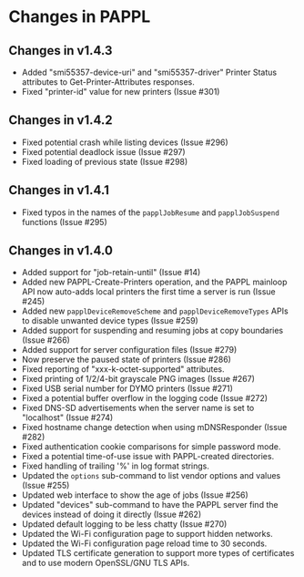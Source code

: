 Changes in PAPPL
================


Changes in v1.4.3
-----------------

- Added "smi55357-device-uri" and "smi55357-driver" Printer Status attributes
  to Get-Printer-Attributes responses.
- Fixed "printer-id" value for new printers (Issue #301)


Changes in v1.4.2
-----------------

- Fixed potential crash while listing devices (Issue #296)
- Fixed potential deadlock issue (Issue #297)
- Fixed loading of previous state (Issue #298)


Changes in v1.4.1
-----------------

- Fixed typos in the names of the `papplJobResume` and `papplJobSuspend`
  functions (Issue #295)


Changes in v1.4.0
-----------------

- Added support for "job-retain-until" (Issue #14)
- Added new PAPPL-Create-Printers operation, and the PAPPL mainloop API now
  auto-adds local printers the first time a server is run (Issue #245)
- Added new `papplDeviceRemoveScheme` and `papplDeviceRemoveTypes` APIs to
  disable unwanted device types (Issue #259)
- Added support for suspending and resuming jobs at copy boundaries (Issue #266)
- Added support for server configuration files (Issue #279)
- Now preserve the paused state of printers (Issue #286)
- Fixed reporting of "xxx-k-octet-supported" attributes.
- Fixed printing of 1/2/4-bit grayscale PNG images (Issue #267)
- Fixed USB serial number for DYMO printers (Issue #271)
- Fixed a potential buffer overflow in the logging code (Issue #272)
- Fixed DNS-SD advertisements when the server name is set to "localhost"
  (Issue #274)
- Fixed hostname change detection when using mDNSResponder (Issue #282)
- Fixed authentication cookie comparisons for simple password mode.
- Fixed a potential time-of-use issue with PAPPL-created directories.
- Fixed handling of trailing '%' in log format strings.
- Updated the `options` sub-command to list vendor options and values
  (Issue #255)
- Updated web interface to show the age of jobs (Issue #256)
- Updated "devices" sub-command to have the PAPPL server find the devices
  instead of doing it directly (Issue #262)
- Updated default logging to be less chatty (Issue #270)
- Updated the Wi-Fi configuration page to support hidden networks.
- Updated the Wi-Fi configuration page reload time to 30 seconds.
- Updated TLS certificate generation to support more types of certificates and
  to use modern OpenSSL/GNU TLS APIs.
